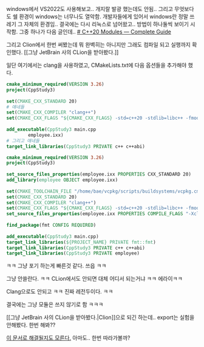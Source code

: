 windows에서 VS2022도 사용해보고.. 개지랄 발광 했는데도 안됨..
그리고 무엇보다도 쉘 환경이 windows는 너무나도 열악함. 개발자들에게 있어서 windows란 정말 쓰레기 그 자체의 환경임.. 결국에는 다시 리눅스로 넘어왔고.. 방법이 하나둘씩 보이기 시작함. 그중 하나가 다음 글인데..
[# C++20 Modules — Complete Guide](https://itnext.io/c-20-modules-complete-guide-ae741ddbae3d)

그리고 Clion에서 한번 써봤는데 뭐 완벽히는 아니지만 그래도 컴파일 되고 실행까지 확인했다. [[그냥 JetBrain 사의 CLion을 받아봤다.]]

일단 여기에서는 clang을 사용하였고, CMakeLists.txt에 다음 옵션들을 추가해야 했다.

```cmake
cmake_minimum_required(VERSION 3.26)  
project(CppStudy3)  
  
set(CMAKE_CXX_STANDARD 20)  
# 얘네들
set(CMAKE_CXX_COMPILER "clang++")  
set(CMAKE_CXX_FLAGS "${CMAKE_CXX_FLAGS} -std=c++20 -stdlib=libc++ -fmodules -fbuiltin-module-map")  
  
add_executable(CppStudy3 main.cpp  
        employee.ixx)  
# 그리고 얘네들
target_link_libraries(CppStudy3 PRIVATE c++ c++abi)
```


```cmake
cmake_minimum_required(VERSION 3.26)  
project(CppStudy3)  
  
set_source_files_properties(employee.ixx PROPERTIES CXX_STANDARD 20)  
add_library(employee OBJECT employee.ixx)  
  
set(CMAKE_TOOLCHAIN_FILE "/home/bae/vcpkg/scripts/buildsystems/vcpkg.cmake")  
set(CMAKE_CXX_STANDARD 20)  
set(CMAKE_CXX_COMPILER "clang++")  
set(CMAKE_CXX_FLAGS "${CMAKE_CXX_FLAGS} -std=c++20 -stdlib=libc++ -fmodules -fbuiltin-module-map")  
set_source_files_properties(employee.ixx PROPERTIES COMPILE_FLAGS "-Xclang -emit-module-interface")  
  
find_package(fmt CONFIG REQUIRED)  
  
add_executable(CppStudy3 main.cpp)  
target_link_libraries(${PROJECT_NAME} PRIVATE fmt::fmt)  
target_link_libraries(CppStudy3 PRIVATE c++ c++abi)  
target_link_libraries(CppStudy3 PRIVATE employee)
```

ㅋㅋ 그냥 포기 하는게 빠른것 같다. 쓰읍 ㅋㅋ

그냥 안쓸란다. ㅋㅋ CLion에서도 안되면 대체 어디서 되는거냐 ㅋㅋ 에라이ㅋㅋ 

Clang으로도 안되고 ㅋㅋ 진짜 레전두이다. ㅋㅋ 

결국에는 그냥 모듈은 쓰지 않기로 함 ㅋㅋㅋ 

[[그냥 JetBrain 사의 CLion을 받아봤다.|Clion]]으로 되긴 하는데.. export는 실험을 안해봤다. 한번 해봐??

[이 문서로 해결될지도 모른다.](https://www.kitware.com/import-cmake-c20-modules/) 아마도.. 한번 따라가볼까?